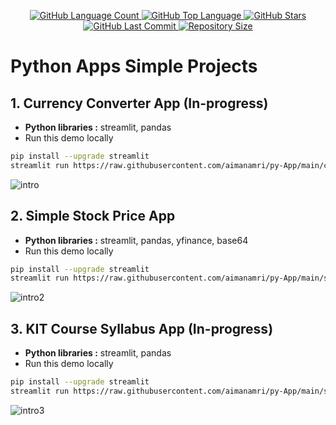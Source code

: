 <p align="center">
  <a href="https://github.com/aimanamri/py-App">
    <img alt="GitHub Language Count" src="https://img.shields.io/github/languages/count/aimanamri/py-App">
  </a>

  <a href="https://github.com/aimanamri/py-App">
    <img alt="GitHub Top Language" src="https://img.shields.io/github/languages/top/aimanamri/py-App">
  </a>
  
  <a href="https://github.com/aimanamri/py-App/stargazers">
    <img alt="GitHub Stars" src="https://img.shields.io/github/stars/aimanamri/py-App?style=social">
  </a>

  <a href="https://github.com/aimanamri/py-App/commits/main">
    <img alt="GitHub Last Commit" src="https://img.shields.io/github/last-commit/aimanamri/py-App">
  </a>

  <a href="https://github.com/aimanamri/py-App">
    <img alt="Repository Size" src="https://img.shields.io/github/repo-size/aimanamri/py-App">
  </a>
</p>

# Python Apps Simple Projects

## 1. Currency Converter App  (In-progress) 
- **Python libraries :** streamlit, pandas 
- Run this demo locally
```bash
pip install --upgrade streamlit
streamlit run https://raw.githubusercontent.com/aimanamri/py-App/main/currencyconverterapp.py
```
![intro](https://github.com/aimanamri/py-App/blob/main/images/intro.gif)
<br>
## 2. Simple Stock Price App
- **Python libraries :** streamlit, pandas, yfinance, base64 
- Run this demo locally
```bash
pip install --upgrade streamlit
streamlit run https://raw.githubusercontent.com/aimanamri/py-App/main/stockprice.py
```
![intro2](https://github.com/aimanamri/py-App/blob/main/images/intro2.gif)
## 3. KIT Course Syllabus App  (In-progress) 
- **Python libraries :** streamlit, pandas
- Run this demo locally
```bash
pip install --upgrade streamlit
streamlit run https://raw.githubusercontent.com/aimanamri/py-App/main/syllabusapp.py
```
![intro3](https://github.com/aimanamri/py-App/blob/main/images/intro3.gif)
